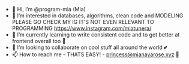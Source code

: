 - 👋 Hi, I’m @program-mia (Mia)
- 👀 I’m interested in databases, algorithms, clean code and MODELING PLEASE GO CHECK MY IG IT'S NOT EVEN RELEVANT TO PROGRAMMING https://www.instagram.com/miatunera/
- 🌱 I’m currently learning to write consistent code and to get better at frontend overall too 🎨 
- 💞️ I’m looking to collaborate on cool stuff all around the world 💕
- 📫 How to reach me - THATS EASY! - princess@mianayarose.xyz 🎉

<!---
program-mia/program-mia is a ✨ special ✨ repository because its `README.md` (this file) appears on your GitHub profile.
You can click the Preview link to take a look at your changes.
--->
